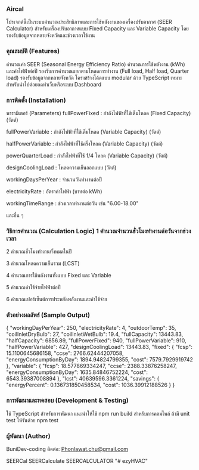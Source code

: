 ### Aircal

โปรเจกต์นี้เป็นระบบคำนวณประสิทธิภาพและการใช้พลังงานของเครื่องปรับอากาศ (SEER Calculator) สำหรับเครื่องปรับอากาศแบบ Fixed Capacity และ Variable Capacity โดยรองรับข้อมูลจากหลายจังหวัดและช่วงเวลาใช้งาน

### คุณสมบัติ (Features)

คำนวณค่า SEER (Seasonal Energy Efficiency Ratio)
คำนวณการใช้พลังงาน (kWh) และค่าไฟฟ้าต่อปี
รองรับการคำนวณแยกตามโหลดการทำงาน (Full load, Half load, Quarter load)
รองรับข้อมูลจากหลายจังหวัด
โครงสร้างโค้ดแบบ modular ด้วย TypeScript
เหมาะสำหรับนำไปต่อยอดทำเว็บหรือระบบ Dashboard

### การติดตั้ง (Installation)

พารามิเตอร์ (Parameters) fullPowerFixed : กำลังไฟฟ้าที่ใช้เต็มโหลด (Fixed Capacity) (วัตต์)

fullPowerVariable : กำลังไฟฟ้าที่ใช้เต็มโหลด (Variable Capacity) (วัตต์)

halfPowerVariable : กำลังไฟฟ้าที่ใช้ครึ่งโหลด (Variable Capacity) (วัตต์)

powerQuarterLoad : กำลังไฟฟ้าที่ใช้ 1/4 โหลด (Variable Capacity) (วัตต์)

designCoolingLoad : โหลดความเย็นออกแบบ (วัตต์)

workingDaysPerYear : จำนวนวันทำงานต่อปี

electricityRate : อัตราค่าไฟฟ้า (บาทต่อ kWh)

workingTimeRange : ช่วงเวลาทำงานต่อวัน เช่น "6.00-18.00"

และอื่น ๆ

### วิธีการคำนวณ (Calculation Logic) 1 คำนวณจำนวนชั่วโมงทำงานต่อวันจากช่วงเวลา

2 คำนวณชั่วโมงทำงานทั้งหมดในปี

3 คำนวณโหลดความเย็นรวม (LCST)

4 คำนวณการใช้พลังงานทั้งแบบ Fixed และ Variable

5 คำนวณค่าใช้จ่ายไฟฟ้าต่อปี

6 คำนวณเปอร์เซ็นต์การประหยัดพลังงานและค่าใช้จ่าย

### ตัวอย่างผลลัพธ์ (Sample Output)

{ "workingDayPerYear": 250, "electricityRate": 4, "outdoorTemp": 35, "coilInletDryBulb": 27, "coilInletWetBulb": 19.4, "fullCapacity": 13443.83, "halfCapacity": 6856.89, "fullPowerFixed": 940, "fullPowerVariable": 910, "halfPowerVariable": 427, "designCoolingLoad": 13443.83, "fixed": { "fcsp": 15.1100645686158, "ccse": 2766.62444207058, "energyConsumptionByDay": 1894.94824799355, "cost": 7579.7929919742 }, "variable": { "fcsp": 18.577869334247, "ccse": 2388.33876258247, "energyConsumptionByDay": 1635.84846752224, "cost": 6543.39387008894 }, "lcst": 40639596.3361224, "savings": { "energyPercent": 0.136731850458534, "cost": 1036.39912188526 } }

### การพัฒนาและทดสอบ (Development & Testing)

ใช้ TypeScript สำหรับการพัฒนา แนะนำให้ใช้ npm run build สำหรับการคอมไพล์ ถ้ามี unit test ให้รันด้วย npm test

### ผู้พัฒนา (Author)

BuniDev-coding ติดต่อ: Phonlawat.chu@gmail.com

SEERCal
SEERCalculate
SEERCALCULATOR
"# ezyHVAC" 
